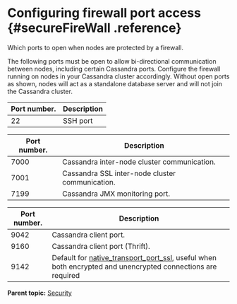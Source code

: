 # Configuring firewall port access {#secureFireWall .reference}

Which ports to open when nodes are protected by a firewall.

The following ports must be open to allow bi-directional communication between nodes, including certain Cassandra ports. Configure the firewall running on nodes in your Cassandra cluster accordingly. Without open ports as shown, nodes will act as a standalone database server and will not join the Cassandra cluster.

|Port number.|Description|
|------------|-----------|
|22|SSH port|

|Port number.|Description|
|------------|-----------|
|7000|Cassandra inter-node cluster communication.|
|7001|Cassandra SSL inter-node cluster communication.|
|7199|Cassandra JMX monitoring port.|

|Port number.|Description|
|------------|-----------|
|9042|Cassandra client port.|
|9160|Cassandra client port \(Thrift\).|
|9142|Default for [native\_transport\_port\_ssl](configCassandra_yaml.md#native_transport_port), useful when both encrypted and unencrypted connections are required|

**Parent topic:** [Security](../../cassandra/configuration/secureTOC.md)

